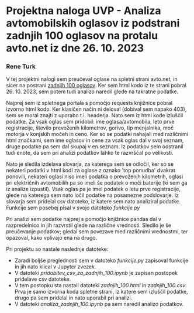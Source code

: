 # Projektna naloga UVP - Analiza avtomobilskih oglasov iz podstrani zadnjih 100 oglasov na protalu avto.net iz dne 26. 10. 2023

### Rene Turk

V tej projektni nalogi sem preučeval oglase na spletni strani avto.net, in sicer na postrani [zadnjih 100 oglasov](https://www.avto.net/Ads/results_100.asp?oglasrubrika=1&prodajalec=2). Ker sem html kodo iz te strani pobral 26. 10. 2023,
sem potem tudi analizo naredil glede na takratne podatke. 

Najprej sem iz spletnega portala s pomočjo requests knjižnice pobral izvorno html kodo. Ker klasičen način ni deloval (dobival sem napako 403), sem se moral znajti 
z uporabo t.i. headerja. Nato sem iz html kode izluščil podatke. Za vsak oglas sem pridobil: ime oglasa/avtomobila, leto prve registracije, število prevoženih kilometrov, gorivo, tip menjalnika, moč motorja v konjskih močeh in ceno. Ker so se podatki
nahajali med različnimi html značkami, sem ime oglasov in cene za vsak oglas dal v svoj seznam, druge podatke pa sem dal skupaj v en seznam. Iz podatkov sem odstranil tudi enote, da sem pri analizi podatkov lahko te razvrščal po velikosti.

Nato je sledila izdelava slovarja, za katerega sem se odločil, ker so se nekateri podatki v html kodi za oglase z oznako 'top ponudba' dvakrat ponovili, nekateri oglasi niso imeli podatka o prevoženih kilometrih, oglasi pri 
električnih avtomobilih pa so imeli še podatek o moči baterije (ki sem ga iz analize izpustil). Vsak oglas pa je imel podatek o letu prve registracije, glede na katerega sem nato ločil podatke na posamezne podslovarje. 
Iz slovarja sem pridelal csv datoteko, iz katere sem nato analiziral podatke. Funkcije sem posebej pisal v svojo datoteko *funkcije.py*

Pri analizi sem podatke najprej s pomočjo knjižnice pandas dal v razpredelnico in jih razvrstil glede na različne vrednosti. Sledilo je še preučevanje podatkov; gledal sem povezave med različnimi vrednostmi, ter opazoval, kako
vplivajo ena na drugo.

Pri projektu so nastale naslednje datoteke:
- Zaradi boljše preglednosti sem v datoteko *funkcije.py* zapisoval funkcije in jih nato klical v Jupyter zvezek.
- V datoteki *pridobitev_csv_za_zadnjih_100.ipynb* je zapisan postopek pridelave csv datoteke.
- V tem postopku sta nastali datoteki *zadnjih_100.html* in *zadnjih_100.csv*. Prva je samo izvorna koda spletne strani, iz katere sem izluščil podatke, drugo pa sem pridelal in nato uporabil pri analizi.
- V datoteki *analiza_zadnjih_100.ipynb* pa sem naredil analizo podatkov.
